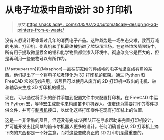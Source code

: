 # 从电子垃圾中自动设计 3D 打印机

> 原文:[https://hack aday . com/2015/07/20/automatically-designing-3d-printers-from-e-waste/](https://hackaday.com/2015/07/20/automatically-designing-3d-printers-from-e-waste/)

没有人想设计寿命超过几年的消费电子产品。这种趋势是一场生态灾难，数百万吨的电脑、打印机、传真机和手机最终被扔进了垃圾填埋场。在这些垃圾填埋场中，所有用于提取微量镀金的铅和化学物质都会渗入环境中。彻底改变它是巨大的，但是再利用一些废物可以有所作为。

[Masterperson]和[Maaphoo]一直在研究如何将成吨的电子垃圾变成有用的东西。他们提出了一个将电子垃圾转化为 3D 打印机的框架。通过 Python 和 FreeCAD 宏的巧妙应用，该项目可以使用从废弃的 2D 打印机中取出的电机、轴和轴承来生成 3D 打印机的模型。

现在，可以通过将手头的部件添加到配置文件中来配置打印机，在 FreeCAD 中运行 Python 宏，等待宏生成部件来构建笛卡尔机器人。该宏还为需要打印的零件提供文件，并可与[制版机](https://github.com/RobotsWar/Plater)接口，以优化这些打印零件在现有打印机上的位置。

这是一个非常酷的项目，但还没有完成:该团队正在寻求帮助来完善打印机设计，并可能开发出比简单的笛卡尔机器人更多的设计。任何明确旨在从 2D 打印机上摘下肉的东西都是一个好主意，而将这些变成真正的 3D 打印机是最重要的。
